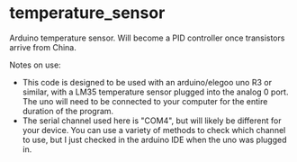 # temperature_sensor
Arduino temperature sensor. Will become a PID controller once transistors arrive from China.

Notes on use:
- This code is designed to be used with an arduino/elegoo uno R3 or similar, with a LM35 temperature sensor plugged into the analog 0 port. The uno will need to be connected to your computer for the entire duration of the program.
- The serial channel used here is "COM4", but will likely be different for your device. You can use a variety of methods to check which channel to use, but I just checked in the arduino IDE when the uno was plugged in.
